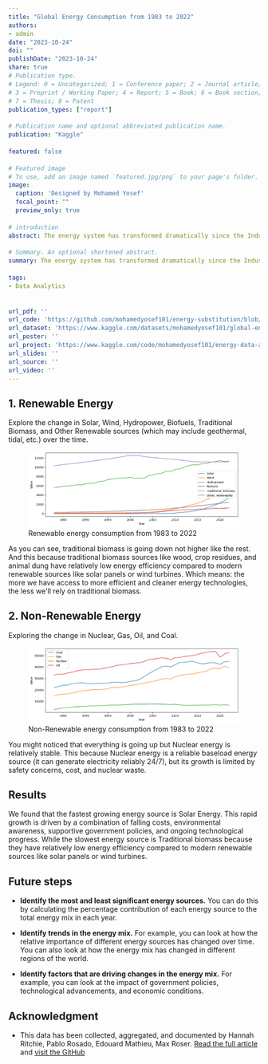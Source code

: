 ```yaml
---
title: "Global Energy Consumption from 1983 to 2022"
authors:
- admin
date: "2023-10-24"
doi: ""
publishDate: "2023-10-24"
share: true
# Publication type.
# Legend: 0 = Uncategorized; 1 = Conference paper; 2 = Journal article;
# 3 = Preprint / Working Paper; 4 = Report; 5 = Book; 6 = Book section;
# 7 = Thesis; 8 = Patent
publication_types: ["report"]

# Publication name and optional abbreviated publication name.
publication: "Kaggle"

featured: false

# Featured image
# To use, add an image named `featured.jpg/png` to your page's folder. 
image:
  caption: 'Designed by Mohamed Yosef'
  focal_point: ""
  preview_only: true

# introduction
abstract: The energy system has transformed dramatically since the Industrial Revolution. We found that the fastest growing energy source is Solar Energy. This rapid growth is driven by a combination of falling costs, environmental awareness, supportive government policies, and ongoing technological progress. While the slowest  energy source is Traditional biomass because they have relatively low energy efficiency compared to modern renewable sources like solar panels or wind turbines.

# Summary. An optional shortened abstract.
summary: The energy system has transformed dramatically since the Industrial Revolution. We found that the fastest growing energy source is Solar Energy. While the slowest  energy source is Traditional biomass.

tags:
- Data Analytics


url_pdf: ''
url_code: 'https://github.com/mohamedyosef101/energy-substitution/blob/main/main.ipynb'
url_dataset: 'https://www.kaggle.com/datasets/mohamedyosef101/global-energy-substitution-from-1983-to-2022'
url_poster: ''
url_project: 'https://www.kaggle.com/code/mohamedyosef101/energy-data-analysis-and-growth-speed'
url_slides: ''
url_source: ''
url_video: ''
---
```


## 1. Renewable Energy
Explore the change in Solar, Wind, Hydropower, Biofuels, Traditional Biomass, and Other Renewable sources (which may include geothermal, tidal, etc.) over the time.

<figure>
<img alt="Renewable energy consumption from 1983 to 2022"
src="./images/renewable-energy-plot.png">
<figcaption>Renewable energy consumption from 1983 to 2022</figcaption>
</figure>

As you can see, traditional biomass is going down not higher like the rest. And this because traditional biomass sources like wood, crop residues, and animal dung have relatively low energy efficiency compared to modern renewable sources like solar panels or wind turbines. Which means: the more we have access to more efficient and cleaner energy technologies, the less we'll rely on traditional biomass.

## 2. Non-Renewable Energy
Exploring the change in Nuclear, Gas, Oil, and Coal.

<figure>
<img alt="Non-Renewable energy consumption from 1983 to 2022"
src="./images/non-renewable-plot.png">
<figcaption>Non-Renewable energy consumption from 1983 to 2022</figcaption>
</figure>

You might noticed that everything is going up but Nuclear energy is relatively stable. This because Nuclear energy is a reliable baseload energy source (it can generate electricity reliably 24/7), but its growth is limited by safety concerns, cost, and nuclear waste.

## Results
We found that the fastest growing energy source is Solar Energy. This rapid growth is driven by a combination of falling costs, environmental awareness, supportive government policies, and ongoing technological progress. While the slowest  energy source is Traditional biomass because they have relatively low energy efficiency compared to modern renewable sources like solar panels or wind turbines.

## Future steps
* **Identify the most and least significant energy sources.** You can do this by calculating the percentage contribution of each energy source to the total energy mix in each year.

* **Identify trends in the energy mix.** For example, you can look at how the relative importance of different energy sources has changed over time. You can also look at how the energy mix has changed in different regions of the world.

* **Identify factors that are driving changes in the energy mix.** For example, you can look at the impact of government policies, technological advancements, and economic conditions.


## Acknowledgment
* This data has been collected, aggregated, and documented by Hannah Ritchie, Pablo Rosado, Edouard Mathieu, Max Roser. [Read the full article](https://ourworldindata.org/energy-production-consumption) and [visit the GitHub](https://github.com/owid/energy-data)